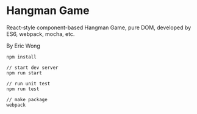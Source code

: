 # Hangman Game

React-style component-based Hangman Game, pure DOM, developed by ES6, webpack, mocha, etc.

By Eric Wong

```
npm install

// start dev server
npm run start

// run unit test
npm run test

// make package
webpack

```